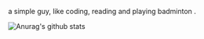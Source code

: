 ​a simple guy, like coding, reading and playing badminton .

![Anurag's github stats](https://github-readme-stats.vercel.app/api?username=sunvim&show_icons=true)

